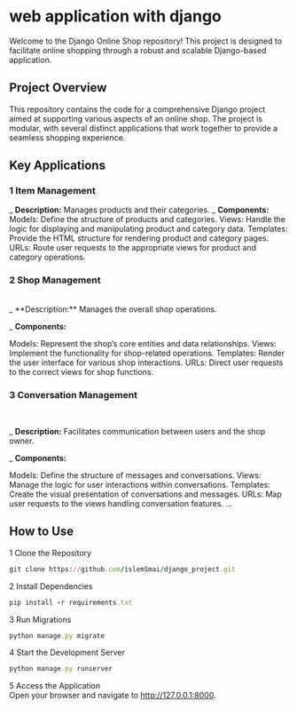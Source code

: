 # web application with django
Welcome to the Django Online Shop repository! This project is designed to facilitate online shopping through a robust and scalable Django-based application.
## Project Overview
This repository contains the code for a comprehensive Django project aimed at supporting various aspects of an online shop. The project is modular, with several distinct applications that work together to provide a seamless shopping experience.
## Key Applications
### 1 Item Management
  _ **Description:**  Manages products and their categories.
  _ **Components:**
Models: Define the structure of products and categories.
Views: Handle the logic for displaying and manipulating product and category data.
Templates: Provide the HTML structure for rendering product and category pages.
URLs: Route user requests to the appropriate views for product and category operations.
### 2 Shop Management
<br/>
 _ **Description:**  
   Manages the overall shop operations.
  <br/>

  _ **Components:**
  <br/>

Models: Represent the shop’s core entities and data relationships.
Views: Implement the functionality for shop-related operations.
Templates: Render the user interface for various shop interactions.
URLs: Direct user requests to the correct views for shop functions.
### 3 Conversation Management
<br/>

  _ **Description:**  Facilitates communication between users and the shop owner.
  <br/>

  _ **Components:**
  <br/>

Models:  Define the structure of messages and conversations.
Views: Manage the logic for user interactions within conversations.
Templates: Create the visual presentation of conversations and messages.
URLs: Map user requests to the views handling conversation features.
...
## How to Use
1 Clone the Repository

```ruby
git clone https://github.com/islemSmai/django_project.git
```
2 Install Dependencies

```ruby
pip install -r requirements.txt
```
3 Run Migrations
```ruby
python manage.py migrate
```
4 Start the Development Server
```ruby
python manage.py runserver
```
5 Access the Application
<br/>
Open your browser and navigate to http://127.0.0.1:8000.



